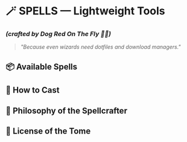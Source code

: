 # 🪄 SPELLS — Lightweight Tools
### *(crafted by Dog Red On The Fly 🐺🔥)*

> *"Because even wizards need dotfiles and download managers."*


## 📦 Available Spells
## 🧪 How to Cast
## 🧙 Philosophy of the Spellcrafter
## 📜 License of the Tome
